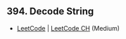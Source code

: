 ## 394. Decode String

-  [LeetCode](https://leetcode.com/problems/decode-string/) | [LeetCode CH](https://leetcode.cn/problems/decode-string/) (Medium)
